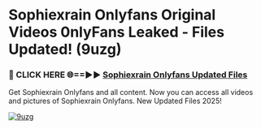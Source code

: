 # Sophiexrain Onlyfans Original Videos 0nlyFans Leaked - Files Updated! (9uzg)

<h3>🔴 CLICK HERE 🌐==►► <a href="https://tinyurl.com/2m67pmp6" rel="nofollow">Sophiexrain Onlyfans Updated Files</a></h3>

Get Sophiexrain Onlyfans and all content. Now you can access all videos and pictures of Sophiexrain Onlyfans. New Updated Files 2025!

[![9uzg](https://i.imgur.com/H4QAA4z.gif)](https://tinyurl.com/2m67pmp6)